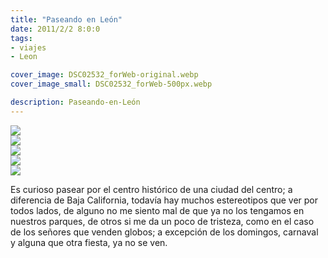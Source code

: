 ```yaml
---
title: "Paseando en León"
date: 2011/2/2 8:0:0
tags: 
- viajes
- Leon

cover_image: DSC02532_forWeb-original.webp
cover_image_small: DSC02532_forWeb-500px.webp

description: Paseando-en-León
---
```



[![](DSC02532_forWeb)](DSC02532_forWeb-original.webp)  
[![](DSC02575_forWeb)](DSC02575_forWeb-original.webp)  
[![](DSC02585_forWeb)](DSC02585_forWeb-original.webp)  
[![](DSC02634_forWeb)](DSC02634_forWeb-original.webp)  
[![](DSC02666_forWeb)](DSC02666_forWeb-original.webp)

Es curioso pasear por el centro histórico de una ciudad del centro; a diferencia de Baja California, todavía hay muchos estereotipos que ver por todos lados, de alguno no me siento mal de que ya no los tengamos en nuestros parques, de otros si me da un poco de tristeza, como en el caso de los señores que venden globos; a excepción de los domingos, carnaval y alguna que otra fiesta, ya no se ven.
